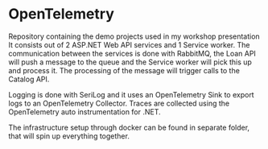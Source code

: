# OpenTelemetry

Repository containing the demo projects used in my workshop presentation
It consists out of 2 ASP.NET Web API services and 1 Service worker. The communication between the services is done with RabbitMQ, the Loan API will push a message to the queue and the Service worker will pick this up and process it.
The processing of the message will trigger calls to the Catalog API.

Logging is done with SeriLog and it uses an OpenTelemetry Sink to export logs to an OpenTelemetry Collector.
Traces are collected using the OpenTelemetry auto instrumentation for .NET.

The infrastructure setup through docker can be found in separate folder, that will spin up everything together.
